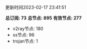 更新时间2023-02-17 23:41:51

**总订阅: 73**
**总节点: 895**
**有效节点: 277**
- v2ray节点: 180
- ss节点: 96
- trojan节点: 1
